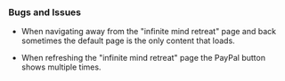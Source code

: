 ### Bugs and Issues
- When navigating away from the "infinite mind retreat" page and back sometimes the default page is the only content that loads.

- When refreshing the "infinite mind retreat" page the PayPal button shows multiple times.